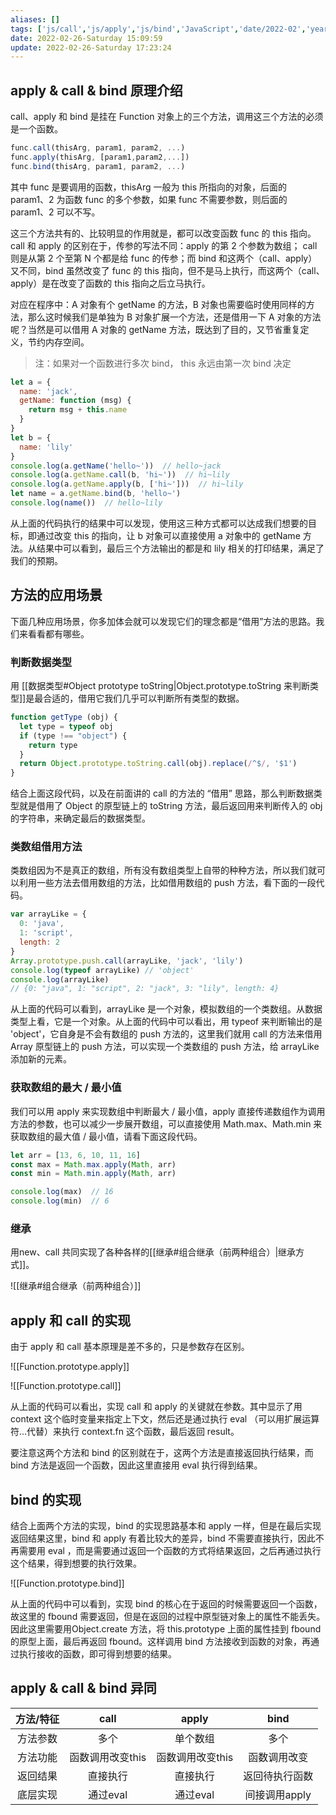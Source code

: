 ```yaml
---
aliases: []
tags: ['js/call','js/apply','js/bind','JavaScript','date/2022-02','year/2022','month/02']
date: 2022-02-26-Saturday 15:09:59
update: 2022-02-26-Saturday 17:23:24
---
```


## apply & call & bind 原理介绍

call、apply 和 bind 是挂在 Function 对象上的三个方法，调用这三个方法的必须是一个函数。

```js
func.call(thisArg, param1, param2, ...)
func.apply(thisArg, [param1,param2,...])
func.bind(thisArg, param1, param2, ...)
```

其中 func 是要调用的函数，thisArg 一般为 this 所指向的对象，后面的 param1、2 为函数 func 的多个参数，如果 func 不需要参数，则后面的 param1、2 可以不写。

这三个方法共有的、比较明显的作用就是，都可以改变函数 func 的 this 指向。call 和 apply 的区别在于，传参的写法不同：apply 的第 2 个参数为数组； call 则是从第 2 个至第 N 个都是给 func 的传参；而 bind 和这两个（call、apply）又不同，bind 虽然改变了 func 的 this 指向，但不是马上执行，而这两个（call、apply）是在改变了函数的 this 指向之后立马执行。

对应在程序中：A 对象有个 getName 的方法，B 对象也需要临时使用同样的方法，那么这时候我们是单独为 B 对象扩展一个方法，还是借用一下 A 对象的方法呢？当然是可以借用 A 对象的 getName 方法，既达到了目的，又节省重复定义，节约内存空间。

>注：如果对一个函数进行多次 bind， this 永远由第一次 bind 决定

```js
let a = {
  name: 'jack',
  getName: function (msg) {
    return msg + this.name
  }
}
let b = {
  name: 'lily'
}
console.log(a.getName('hello~'))  // hello~jack
console.log(a.getName.call(b, 'hi~'))  // hi~lily
console.log(a.getName.apply(b, ['hi~']))  // hi~lily
let name = a.getName.bind(b, 'hello~')
console.log(name())  // hello~lily
```

从上面的代码执行的结果中可以发现，使用这三种方式都可以达成我们想要的目标，即通过改变 this 的指向，让 b 对象可以直接使用 a 对象中的 getName 方法。从结果中可以看到，最后三个方法输出的都是和 lily 相关的打印结果，满足了我们的预期。

## 方法的应用场景

下面几种应用场景，你多加体会就可以发现它们的理念都是“借用”方法的思路。我们来看看都有哪些。

### 判断数据类型

用 [[数据类型#Object prototype toString|Object.prototype.toString 来判断类型]]是最合适的，借用它我们几乎可以判断所有类型的数据。

```js
function getType (obj) {
  let type = typeof obj
  if (type !== "object") {
    return type
  }
  return Object.prototype.toString.call(obj).replace(/^$/, '$1')
}

```

结合上面这段代码，以及在前面讲的 call 的方法的 “借用” 思路，那么判断数据类型就是借用了 Object 的原型链上的 toString 方法，最后返回用来判断传入的 obj 的字符串，来确定最后的数据类型。

### 类数组借用方法

类数组因为不是真正的数组，所有没有数组类型上自带的种种方法，所以我们就可以利用一些方法去借用数组的方法，比如借用数组的 push 方法，看下面的一段代码。

```js
var arrayLike = {
  0: 'java',
  1: 'script',
  length: 2
}
Array.prototype.push.call(arrayLike, 'jack', 'lily')
console.log(typeof arrayLike) // 'object'
console.log(arrayLike)
// {0: "java", 1: "script", 2: "jack", 3: "lily", length: 4}
```

从上面的代码可以看到，arrayLike 是一个对象，模拟数组的一个类数组。从数据类型上看，它是一个对象。从上面的代码中可以看出，用 typeof 来判断输出的是 'object'，它自身是不会有数组的 push 方法的，这里我们就用 call 的方法来借用 Array 原型链上的 push 方法，可以实现一个类数组的 push 方法，给 arrayLike 添加新的元素。

### 获取数组的最大 / 最小值

我们可以用 apply 来实现数组中判断最大 / 最小值，apply 直接传递数组作为调用方法的参数，也可以减少一步展开数组，可以直接使用 Math.max、Math.min 来获取数组的最大值 / 最小值，请看下面这段代码。

```js
let arr = [13, 6, 10, 11, 16]
const max = Math.max.apply(Math, arr)
const min = Math.min.apply(Math, arr)

console.log(max)  // 16
console.log(min)  // 6
```

### 继承

用new、call 共同实现了各种各样的[[继承#组合继承（前两种组合）|继承方式]]。

![[继承#组合继承（前两种组合）]]

## apply 和 call 的实现

由于 apply 和 call 基本原理是差不多的，只是参数存在区别。

![[Function.prototype.apply]]

![[Function.prototype.call]]

从上面的代码可以看出，实现 call 和 apply 的关键就在参数。其中显示了用 context 这个临时变量来指定上下文，然后还是通过执行 eval （可以用扩展运算符...代替）来执行 context.fn 这个函数，最后返回 result。

要注意这两个方法和 bind 的区别就在于，这两个方法是直接返回执行结果，而 bind 方法是返回一个函数，因此这里直接用 eval 执行得到结果。

## bind 的实现

结合上面两个方法的实现，bind 的实现思路基本和 apply 一样，但是在最后实现返回结果这里，bind 和 apply 有着比较大的差异，bind 不需要直接执行，因此不再需要用 eval ，而是需要通过返回一个函数的方式将结果返回，之后再通过执行这个结果，得到想要的执行效果。

![[Function.prototype.bind]]

从上面的代码中可以看到，实现 bind 的核心在于返回的时候需要返回一个函数，故这里的 fbound 需要返回，但是在返回的过程中原型链对象上的属性不能丢失。因此这里需要用Object.create 方法，将 this.prototype 上面的属性挂到 fbound 的原型上面，最后再返回 fbound。这样调用 bind 方法接收到函数的对象，再通过执行接收的函数，即可得到想要的结果。

## apply & call & bind 异同

| 方法/特征 |       call       |      apply       |      bind      |
|:---------:|:----------------:|:----------------:|:--------------:|
| 方法参数  |       多个       |     单个数组     |      多个      |
| 方法功能  | 函数调用改变this | 函数调用改变this |  函数调用改变  |
| 返回结果  |     直接执行     |     直接执行     | 返回待执行函数 |
| 底层实现  |     通过eval     |     通过eval     | 间接调用apply  |

